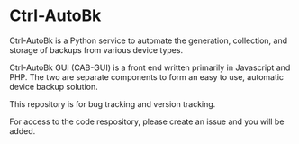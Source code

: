 # Ctrl-AutoBk

Ctrl-AutoBk is a Python service to automate the generation, collection, and storage of backups from various device types.

Ctrl-AutoBk GUI (CAB-GUI) is a front end written primarily in Javascript and PHP. The two are separate components to form an easy to use, automatic device backup solution.

This repository is for bug tracking and version tracking.

For access to the code respository, please create an issue and you will be added.
